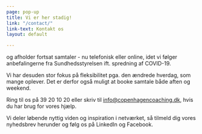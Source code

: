 ```yaml
---
page: pop-up
title: Vi er her stadig!
link: "/contact/"
link-text: Kontakt os
layout: default

---
```

og afholder fortsat samtaler - nu telefonisk eller online, idet vi følger anbefalingerne fra Sundhedsstyrelsen ift. spredning af COVID-19.

Vi har desuden stor fokus på fleksibilitet pga. den ændrede hverdag, som mange oplever. Det er derfor også muligt at booke samtale både aften og weekend.

Ring til os på 39 20 10 20 eller skriv til info@copenhagencoaching.dk, hvis du har brug for vores hjælp.

Vi deler løbende nyttig viden og inspiration i netværket, så tilmeld dig vores nyhedsbrev herunder og følg os på LinkedIn og Facebook.